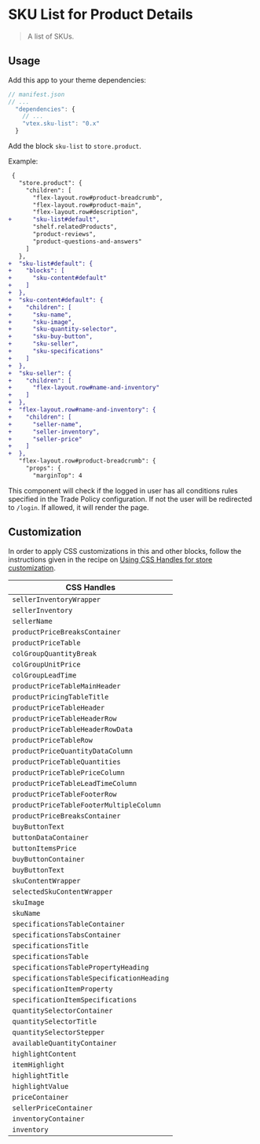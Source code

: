 # SKU List for Product Details

> A list of SKUs.

## Usage

Add this app to your theme dependencies:

```js
// manifest.json
// ...
  "dependencies": {
    // ...
    "vtex.sku-list": "0.x"
  }
```

Add the block `sku-list` to `store.product`.

Example:

```diff
 {
   "store.product": {
     "children": [
       "flex-layout.row#product-breadcrumb",
       "flex-layout.row#product-main",
       "flex-layout.row#description",
+      "sku-list#default",
       "shelf.relatedProducts",
       "product-reviews",
       "product-questions-and-answers"
     ]
   },
+  "sku-list#default": {
+    "blocks": [
+      "sku-content#default"
+    ]
+  },
+  "sku-content#default": {
+    "children": [
+      "sku-name",
+      "sku-image",
+      "sku-quantity-selector",
+      "sku-buy-button",
+      "sku-seller",
+      "sku-specifications"
+    ]
+  },
+  "sku-seller": {
+    "children": [
+      "flex-layout.row#name-and-inventory"
+    ]
+  },
+  "flex-layout.row#name-and-inventory": {
+    "children": [
+      "seller-name",
+      "seller-inventory",
+      "seller-price"
+    ]
+  },
   "flex-layout.row#product-breadcrumb": {
     "props": {
       "marginTop": 4
```

This component will check if the logged in user has all conditions rules specified in the Trade Policy configuration. If not the user will be redirected to `/login`. If allowed, it will render the page.

## Customization

In order to apply CSS customizations in this and other blocks, follow the instructions given in the recipe on [Using CSS Handles for store customization](https://vtex.io/docs/recipes/style/using-css-handles-for-store-customization).

| CSS Handles |
| --- |
| `sellerInventoryWrapper` |
| `sellerInventory` |
| `sellerName` |
| `productPriceBreaksContainer` |
| `productPriceTable` |
| `colGroupQuantityBreak` |
| `colGroupUnitPrice` |
| `colGroupLeadTime` |
| `productPriceTableMainHeader` |
| `productPricingTableTitle` |
| `productPriceTableHeader` |
| `productPriceTableHeaderRow` |
| `productPriceTableHeaderRowData` |
| `productPriceTableRow` |
| `productPriceQuantityDataColumn` |
| `productPriceTableQuantities` |
| `productPriceTablePriceColumn` |
| `productPriceTableLeadTimeColumn` |
| `productPriceTableFooterRow` |
| `productPriceTableFooterMultipleColumn` |
| `productPriceBreaksContainer` |
| `buyButtonText` |
| `buttonDataContainer` |
| `buttonItemsPrice` |
| `buyButtonContainer` |
| `buyButtonText` |
| `skuContentWrapper` |
| `selectedSkuContentWrapper` |
| `skuImage` |
| `skuName` |
| `specificationsTableContainer` |
| `specificationsTabsContainer` |
| `specificationsTitle` |
| `specificationsTable` |
| `specificationsTablePropertyHeading` |
| `specificationsTableSpecificationHeading` |
| `specificationItemProperty` |
| `specificationItemSpecifications` |
| `quantitySelectorContainer` |
| `quantitySelectorTitle` |
| `quantitySelectorStepper` |
| `availableQuantityContainer` |
| `highlightContent` |
| `itemHighlight` |
| `highlightTitle` |
| `highlightValue` |
| `priceContainer` |
| `sellerPriceContainer` |
| `inventoryContainer` |
| `inventory` |
